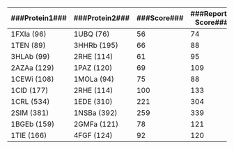 ###Protein1###	|	###Protein2###	|	###Score###	|	###Report's Score###
--------	|	--------	|	-----	|	---------------
1FXIa (96)	|	1UBQ (76)	|	56	|	74
1TEN (89)	|	3HHRb (195)	|	66	|	88
3HLAb (99)	|	2RHE (114)	|	61	|	95
2AZAa (129)	|	1PAZ (120)	|	69	|	109
1CEWi (108)	|	1MOLa (94)	|	75	|	88
1CID (177)	|	2RHE (114)	|	100	|	133
1CRL (534)	|	1EDE (310)	|	221	|	304
2SIM (381)	|	1NSBa (392)	|	259	|	339
1BGEb (159)	|	2GMFa (121)	|	78	|	121
1TIE (166)	|	4FGF (124)	|	92	|	120


